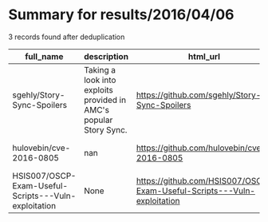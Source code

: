 
# Summary for results/2016/04/06
    
3 records found after deduplication

| full_name | description | html_url | matched_list | matched_count | pushed_at | size | stargazers_count | language | forks_count | vul_ids |
|------------------------------------------------------|-------------------------------------------------------------------|-------------------------------------------------------------------------|----------------|-----------------|---------------------------|--------|--------------------|------------|---------------|-------------------|
| sgehly/Story-Sync-Spoilers | Taking a look into exploits provided in AMC's popular Story Sync. | https://github.com/sgehly/Story-Sync-Spoilers | ['exploit'] | 1 | 2016-04-06 22:28:51+00:00 | 4 | 0 | JavaScript | 0 | [] |
| hulovebin/cve-2016-0805 | nan | https://github.com/hulovebin/cve-2016-0805 | ['cve-2'] | 1 | 2016-04-06 00:59:43+00:00 | 0 | 0 | nan | 0 | ['CVE-2016-0805'] |
| HSIS007/OSCP-Exam-Useful-Scripts---Vuln-exploitation | None | https://github.com/HSIS007/OSCP-Exam-Useful-Scripts---Vuln-exploitation | ['exploit'] | 1 | 2016-04-06 08:16:48+00:00 | 0 | 0 | | 0 | [] |
